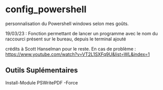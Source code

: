 # config_powershell
personnalisation du Powershell windows selon mes goûts.

19/03/23 : Fonction permettant de lancer un programme avec le nom du raccourci présent sur le bureau, depuis le terminal ajouté

crédits à Scott Hanselman pour le reste.
En cas de problème : https://www.youtube.com/watch?v=VT2L1SXFq9U&list=WL&index=1

## Outils Suplémentaires

Install-Module PSWritePDF -Force
